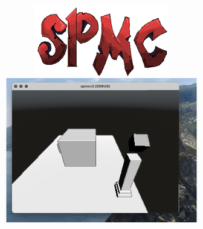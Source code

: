 <div align="center">
    <img src="./LongNameLogo.png">
    <img src="./Docs/Screenshots/ShadedCubes.png"/>
</div>


